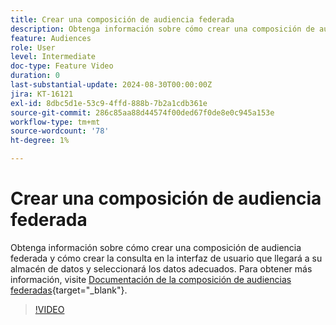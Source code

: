 ```yaml
---
title: Crear una composición de audiencia federada
description: Obtenga información sobre cómo crear una composición de audiencia federada y cómo crear la consulta en la interfaz de usuario que llegará a su almacén de datos y seleccionará los datos adecuados.
feature: Audiences
role: User
level: Intermediate
doc-type: Feature Video
duration: 0
last-substantial-update: 2024-08-30T00:00:00Z
jira: KT-16121
exl-id: 8dbc5d1e-53c9-4ffd-888b-7b2a1cdb361e
source-git-commit: 286c85aa88d44574f00ded67f0de8e0c945a153e
workflow-type: tm+mt
source-wordcount: '78'
ht-degree: 1%

---
```


# Crear una composición de audiencia federada

Obtenga información sobre cómo crear una composición de audiencia federada y cómo crear la consulta en la interfaz de usuario que llegará a su almacén de datos y seleccionará los datos adecuados. Para obtener más información, visite [Documentación de la composición de audiencias federadas](https://experienceleague.adobe.com/es/docs/federated-audience-composition/using/home){target="_blank"}.

>[!VIDEO](https://video.tv.adobe.com/v/3433247/?learn=on&enablevpops)
